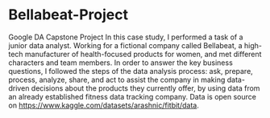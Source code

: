 # Bellabeat-Project
Google DA Capstone Project
In this case study, I performed a task of a junior data
analyst. Working for a fictional company called Bellabeat, a high-tech manufacturer of health-focused products for women, and
met different characters and team members. In order to answer the key business questions, I followed the steps of the
data analysis process: ask, prepare, process, analyze, share, and act to assist the company in making data-driven decisions about the products they currently offer, by using data from an already established fitness data tracking company.
Data is open source on https://www.kaggle.com/datasets/arashnic/fitbit/data.
